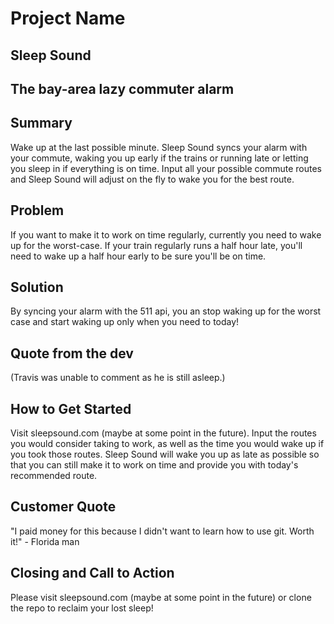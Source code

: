 # Project Name #

<!--
> This material was originally posted [here](http://www.quora.com/What-is-Amazons-approach-to-product-development-and-product-management). It is reproduced here for posterities sake.

There is an approach called "working backwards" that is widely used at Amazon. They work backwards from the customer, rather than starting with an idea for a product and trying to bolt customers onto it. While working backwards can be applied to any specific product decision, using this approach is especially important when developing new products or features.

For new initiatives a product manager typically starts by writing an internal press release announcing the finished product. The target audience for the press release is the new/updated product's customers, which can be retail customers or internal users of a tool or technology. Internal press releases are centered around the customer problem, how current solutions (internal or external) fail, and how the new product will blow away existing solutions.

If the benefits listed don't sound very interesting or exciting to customers, then perhaps they're not (and shouldn't be built). Instead, the product manager should keep iterating on the press release until they've come up with benefits that actually sound like benefits. Iterating on a press release is a lot less expensive than iterating on the product itself (and quicker!).

If the press release is more than a page and a half, it is probably too long. Keep it simple. 3-4 sentences for most paragraphs. Cut out the fat. Don't make it into a spec. You can accompany the press release with a FAQ that answers all of the other business or execution questions so the press release can stay focused on what the customer gets. My rule of thumb is that if the press release is hard to write, then the product is probably going to suck. Keep working at it until the outline for each paragraph flows.

Oh, and I also like to write press-releases in what I call "Oprah-speak" for mainstream consumer products. Imagine you're sitting on Oprah's couch and have just explained the product to her, and then you listen as she explains it to her audience. That's "Oprah-speak", not "Geek-speak".

Once the project moves into development, the press release can be used as a touchstone; a guiding light. The product team can ask themselves, "Are we building what is in the press release?" If they find they're spending time building things that aren't in the press release (overbuilding), they need to ask themselves why. This keeps product development focused on achieving the customer benefits and not building extraneous stuff that takes longer to build, takes resources to maintain, and doesn't provide real customer benefit (at least not enough to warrant inclusion in the press release).
 -->

## Sleep Sound ##

## The bay-area lazy commuter alarm ##

## Summary ##
  Wake up at the last possible minute. Sleep Sound syncs your alarm with your commute, waking you up early if the trains or running late or letting you sleep in if everything is on time. Input all your possible commute routes and Sleep Sound will adjust on the fly to wake you for the best route.

## Problem ##
  If you want to make it to work on time regularly, currently you need to wake up for the worst-case. If your train regularly runs a half hour late, you'll need to wake up a half hour early to be sure you'll be on time.

## Solution ##
  By syncing your alarm with the 511 api, you an stop waking up for the worst case and start waking up only when you need to today!

## Quote from the dev ##
  (Travis was unable to comment as he is still asleep.)

## How to Get Started ##
  Visit sleepsound.com (maybe at some point in the future). Input the routes you would consider taking to work, as well as the time you would wake up if you took those routes. Sleep Sound will wake you up as late as possible so that you can still make it to work on time and provide you with today's recommended route.

## Customer Quote ##
  "I paid money for this because I didn't want to learn how to use git. Worth it!" - Florida man

## Closing and Call to Action ##
  Please visit sleepsound.com (maybe at some point in the future) or clone the repo to reclaim your lost sleep!
